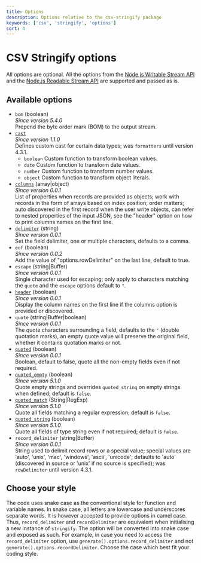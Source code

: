 ```yaml
---
title: Options
description: Options relative to the csv-stringify package
keywords: ['csv', 'stringify', 'options']
sort: 4
---
```


# CSV Stringify options

All options are optional. All the options from the [Node.js Writable Stream API](https://nodejs.org/api/stream.html#stream_constructor_new_stream_writable_options) and the [Node.js Readable Stream API](https://nodejs.org/api/stream.html#stream_new_stream_readable_options) are supported and passed as is.

## Available options

* `bom` (boolean)   
  _Since version 5.4.0_   
  Prepend the byte order mark (BOM) to the output stream.
* [`cast`](/stringify/options/cast/)   
  _Since version 1.1.0_   
  Defines custom cast for certain data types; was `formatters` until version 4.3.1.
  * `boolean`
    Custom function to transform boolean values.
  * `date`
    Custom function to transform date values.
  * `number`
    Custom function to transform number values.
  * `object`
    Custom function to transform object literals.
* [`columns`](/stringify/options/columns/) (array|object)   
  _Since version 0.0.1_   
  List of properties when records are provided as objects; work with records in the form of arrays based on index position; order matters; auto discovered in the first record when the user write objects, can refer to nested properties of the input JSON, see the "header" option on how to print columns names on the first line.
* [`delimiter`](/stringify/options/delimiter/) (string)   
  _Since version 0.0.1_   
  Set the field delimiter, one or multiple characters, defaults to a comma.   
* `eof` (boolean)   
  _Since version 0.0.2_   
  Add the value of "options.rowDelimiter" on the last line, default to true.   
* `escape` (string|Buffer)   
  _Since version 0.0.1_   
  Single character used for escaping; only apply to characters matching the `quote` and the `escape` options default to `"`.   
* [`header`](/stringify/options/header/) (boolean)   
  _Since version 0.0.1_   
  Display the column names on the first line if the columns option is provided or discovered.   
* `quote` (string|Buffer|boolean)   
  _Since version 0.0.1_   
  The quote characters surrounding a field, defaults to the `"` (double quotation marks), an empty quote value will preserve the original field, whether it contains quotation marks or not.   
* [`quoted`](/stringify/options/quoted/) (boolean)    
  _Since version 0.0.1_   
  Boolean, default to false, quote all the non-empty fields even if not required.
* [`quoted_empty`](/stringify/options/quoted_empty/) (boolean)   
  _Since version 5.1.0_   
  Quote empty strings and overrides `quoted_string` on empty strings when defined; default is `false`.
* [`quoted_match`](/stringify/options/quoted_match/) (String|RegExp)   
  _Since version 5.1.0_   
  Quote all fields matching a regular expression; default is `false`.
* [`quoted_string`](/stringify/options/quoted_string/) (boolean)   
  _Since version 5.1.0_   
  Quote all fields of type string even if not required; default is `false`.
* `record_delimiter` (string|Buffer)    
  _Since version 0.0.1_   
  String used to delimit record rows or a special value; special values are 'auto', 'unix', 'mac', 'windows', 'ascii', 'unicode'; defaults to 'auto' (discovered in source or 'unix' if no source is specified); was `rowDelimiter` until version 4.3.1.
  
## Choose your style

The code uses snake case as the conventional style for function and variable names. In snake case, all letters are lowercase and underscores separate words. It is however accepted to provide options in camel case. Thus, `record_delimiter` and `recordDelimiter` are equivalent when initialising a new instance of `stringify`. The option will be converted into snake case and exposed as such. For example, in case you need to access the `record_delimiter` option, use `generate().options.record_delimiter` and not `generate().options.recordDelimiter`. Choose the case which best fit your coding style.
